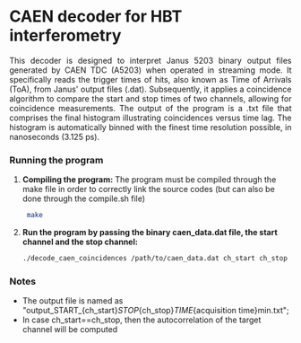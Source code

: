 # CAEN decoder for HBT interferometry
<div style="text-align: justify;">
This decoder is designed to interpret Janus 5203 binary output files generated by CAEN TDC (A5203) when operated in streaming mode. It specifically reads the trigger times of hits, also known as Time of Arrivals (ToA), from Janus' output files (.dat). Subsequently, it applies a coincidence algorithm to compare the start and stop times of two channels, allowing for coincidence measurements. The output of the program is a .txt file that comprises the final histogram illustrating coincidences versus time lag. The histogram is automatically binned with the finest time resolution possible, in nanoseconds (3.125 ps).
</div>

### Running the program

1. **Compiling the program:**
    The program must be compiled through the make file in order to correctly link the source codes (but can also be done through the compile.sh file)
    ```bash
     make
    ```

2. **Run the program by passing the binary caen_data.dat file, the start channel and the stop channel:**

    ```bash
   	./decode_caen_coincidences /path/to/caen_data.dat ch_start ch_stop
    ```
### Notes

- The output file is named as "output_START_{ch_start}_STOP_{ch_stop}_TIME_{acquisition time}min.txt";
- In case ch_start==ch_stop, then the autocorrelation of the target channel will be computed

